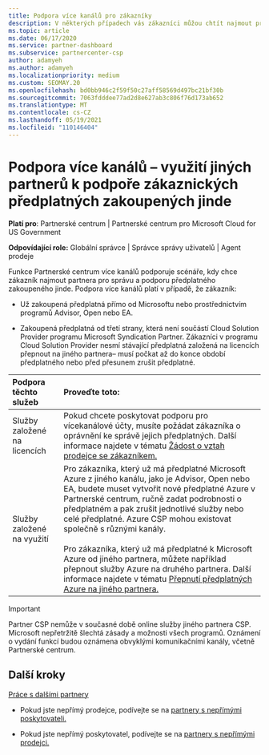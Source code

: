 ```yaml
---
title: Podpora více kanálů pro zákazníky
description: V některých případech vás zákazníci můžou chtít najmout pro zřízení a podporu předplatného, které zakoupili jinde.
ms.topic: article
ms.date: 06/17/2020
ms.service: partner-dashboard
ms.subservice: partnercenter-csp
author: adamyeh
ms.author: adamyeh
ms.localizationpriority: medium
ms.custom: SEOMAY.20
ms.openlocfilehash: bd0bb946c2f59f50c27aff58569d497bc21bf30b
ms.sourcegitcommit: 7063fdddee77ad2d8e627ab3c806f76d173ab652
ms.translationtype: MT
ms.contentlocale: cs-CZ
ms.lasthandoff: 05/19/2021
ms.locfileid: "110146404"
---
```

# <a name="multi-channel-support---using-other-partners-to-support-customer-subscriptions-purchased-elsewhere"></a>Podpora více kanálů – využití jiných partnerů k podpoře zákaznických předplatných zakoupených jinde

**Platí pro**: Partnerské centrum | Partnerské centrum pro Microsoft Cloud for US Government

**Odpovídající role:** Globální správce | Správce správy uživatelů | Agent prodeje

Funkce Partnerské centrum více kanálů podporuje scénáře, kdy chce zákazník najmout partnera pro správu a podporu předplatného zakoupeného jinde. Podpora více kanálů platí v případě, že zákazník:

- Už zakoupená předplatná přímo od Microsoftu nebo prostřednictvím programů Advisor, Open nebo EA.

- Zakoupená předplatná od třetí strany, která není součástí Cloud Solution Provider programu Microsoft Syndication Partner. Zákazníci v programu Cloud Solution Provider nesmí stávající předplatná založená na licencích přepnout na jiného partnera– musí počkat až do konce období předplatného nebo před přesunem zrušit předplatné.

|Podpora těchto služeb  | Proveďte toto: |
|:---------|:---------|
|Služby založené na licencích    | Pokud chcete poskytovat podporu pro vícekanálové účty, musíte požádat zákazníka o oprávnění ke správě jejich předplatných. Další informace najdete v tématu [Žádost o vztah prodejce se zákazníkem.](request-a-relationship-with-a-customer.md)   |
|Služby založené na využití     |  Pro zákazníka, který už má předplatné Microsoft Azure z jiného kanálu, jako je Advisor, Open nebo EA, budete muset vytvořit nové předplatné Azure v Partnerské centrum, ručně zadat podrobnosti o předplatném a pak zrušit jednotlivé služby nebo celé předplatné. Azure CSP mohou existovat společně s různými kanály.<br/><br/> Pro zákazníka, který už má předplatné k Microsoft Azure od jiného partnera, můžete například přepnout služby Azure na druhého partnera.  Další informace najdete v tématu [Přepnutí předplatných Azure na jiného partnera.](switch-azure-subscriptions-to-a-different-partner.md) |

> [!IMPORTANT]  
> Partner CSP nemůže v současné době online služby jiného partnera CSP. Microsoft nepřetržitě šlechtá zásady a možnosti všech programů. Oznámení o vydání funkcí budou oznámena obvyklými komunikačními kanály, včetně Partnerské centrum.

## <a name="next-steps"></a>Další kroky

[Práce s dalšími partnery](work-with-other-partners.md)

- Pokud jste nepřímý prodejce, podívejte se na [partnery s nepřímými poskytovateli.](indirect-reseller-tasks-in-partner-center.md)

- Pokud jste nepřímý poskytovatel, podívejte se na [partnery s nepřímými prodejci.](indirect-provider-tasks-in-partner-center.md)
